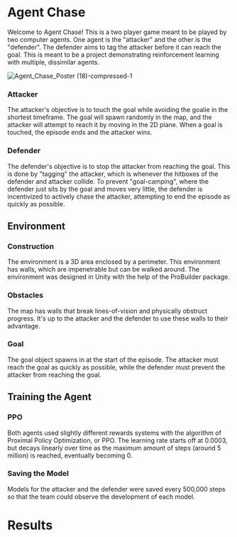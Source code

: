 # Agent Chase

Welcome to Agent Chase! This is a two player game meant to be played by two computer agents. One agent is the "attacker" and the other is the "defender". 
The defender aims to tag the attacker before it can reach the goal. This is meant to be a project demonstrating reinforcement learning with multiple, dissimilar agents.

![Agent_Chase_Poster (18)-compressed-1](https://user-images.githubusercontent.com/43019257/235407717-a676a935-fc65-4ef1-a492-645d132f67c6.png)


### Attacker
The attacker's objective is to touch the goal while avoiding the goalie in the shortest timeframe. The goal will spawn randomly in the map, and the attacker will attempt to reach it by moving in the 2D plane. When a goal is touched, the episode ends and the attacker wins.

### Defender
The defender's objective is to stop the attacker from reaching the goal. This is done by "tagging" the attacker, which is whenever the hitboxes of the defender and attacker collide. To prevent "goal-camping", where the defender just sits by the goal and moves very little, the defender is incentivized to actively chase the attacker, attempting to end the episode as quickly as possible.



## Environment

### Construction
The environment is a 3D area enclosed by a perimeter. This environment has walls, which are impenetrable but can be walked around. The environment was designed in Unity with the help of the ProBuilder package.

### Obstacles
The map has walls that break lines-of-vision and physically obstruct progress. It's up to the attacker and the defender to use these walls to their advantage.

### Goal
The goal object spawns in at the start of the episode. The attacker must reach the goal as quickly as possible, while the defender must prevent the attacker from reaching the goal.

## Training the Agent

### PPO
Both agents used slightly different rewards systems with the algorithm of Proximal Policy Optimization, or PPO. The learning rate starts off at 0.0003, but decays linearly over time as the maximum amount of steps (around 5 million) is reached, eventually becoming 0. 

### Saving the Model
Models for the attacker and the defender were saved every 500,000 steps so that the team could observe the development of each model.

# Results


